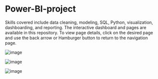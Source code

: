 # Power-BI-project
Skills covered include data cleaning, modeling, SQL, Python, visualization, dashboarding, and reporting. The interactive dashboard and pages are available in this repository. To view page details, click on the desired page and use the back arrow or Hamburger button to return to the navigation page.

![image](https://github.com/user-attachments/assets/2a214f1b-7d9a-4422-86f1-08da0b0f0945)

![image](https://github.com/user-attachments/assets/b476f539-7f71-4abb-90ac-cc1e3eacd9c8)

![image](https://github.com/user-attachments/assets/02642e35-5455-4572-b8cf-57db0a86103b)
